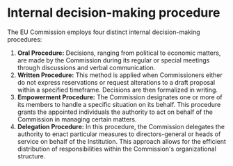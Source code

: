 # Internal decision-making procedure

The EU Commission employs four distinct internal decision-making procedures:

1. **Oral Procedure:** Decisions, ranging from political to economic matters, are made by the Commission during its regular or special meetings through discussions and verbal communication.
2. **Written Procedure:** This method is applied when Commissioners either do not express reservations or request alterations to a draft proposal within a specified timeframe. Decisions are then formalized in writing.
3. **Empowerment Procedure:** The Commission designates one or more of its members to handle a specific situation on its behalf. This procedure grants the appointed individuals the authority to act on behalf of the Commission in managing certain matters.
4. **Delegation Procedure:** In this procedure, the Commission delegates the authority to enact particular measures to directors-general or heads of service on behalf of the Institution. This approach allows for the efficient distribution of responsibilities within the Commission's organizational structure.
